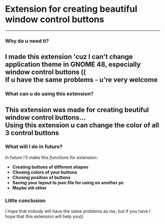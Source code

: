 # Extension for creating beautiful window control buttons
---
### Why do u need it?<br>
I made this extension 'cuz I can't change application theme in GNOME 48, especially window control buttons (( <br>
If u have the same problems - u're very welcome
---
### What can u do using this extension?<br>
This extension was made for creating beutiful window control buttons...<br> 
Using this extension u can change the color of all 3 control buttons
---
### What will I do in future?<br>
In future I'll make this *functions* for extension:
- **Creating buttons of different shapes**
- **Chosing colors of your buttons**
- **Chosing position of buttons**
- **Saving your layout to json file for using on another pc**
- **Maybe sth other**
### Little conclusion
I hope that nobody will have the same problems as me, but if you have I hope that this extension will help you))
